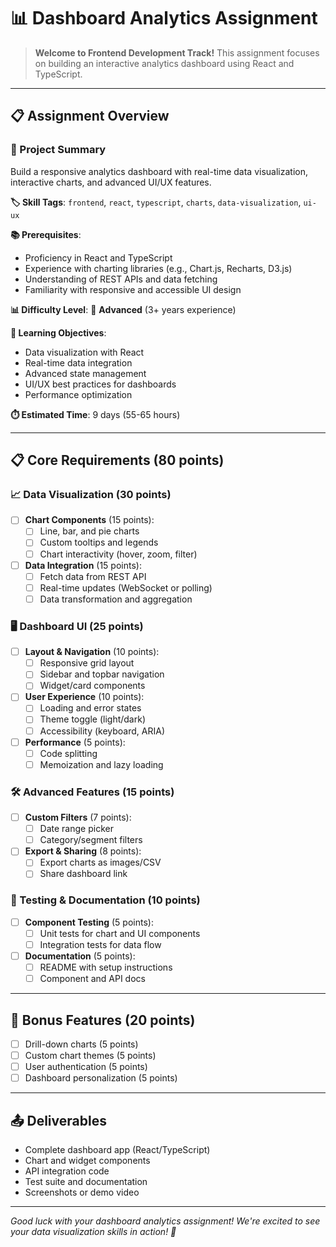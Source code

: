 # 📊 Dashboard Analytics Assignment

> **Welcome to Frontend Development Track!** This assignment focuses on building an interactive analytics dashboard using React and TypeScript.

---

## 📋 Assignment Overview

### 🎯 Project Summary
Build a responsive analytics dashboard with real-time data visualization, interactive charts, and advanced UI/UX features.

**🏷️ Skill Tags**: `frontend`, `react`, `typescript`, `charts`, `data-visualization`, `ui-ux`

**📚 Prerequisites**:
- Proficiency in React and TypeScript
- Experience with charting libraries (e.g., Chart.js, Recharts, D3.js)
- Understanding of REST APIs and data fetching
- Familiarity with responsive and accessible UI design

**📊 Difficulty Level**: 🔴 **Advanced** (3+ years experience)

**🎯 Learning Objectives**:
- Data visualization with React
- Real-time data integration
- Advanced state management
- UI/UX best practices for dashboards
- Performance optimization

**⏱️ Estimated Time**: 9 days (55-65 hours)

---

## 📋 Core Requirements (80 points)

### 📈 Data Visualization (30 points)
- [ ] **Chart Components** (15 points):
  - [ ] Line, bar, and pie charts
  - [ ] Custom tooltips and legends
  - [ ] Chart interactivity (hover, zoom, filter)
- [ ] **Data Integration** (15 points):
  - [ ] Fetch data from REST API
  - [ ] Real-time updates (WebSocket or polling)
  - [ ] Data transformation and aggregation

### 🖥️ Dashboard UI (25 points)
- [ ] **Layout & Navigation** (10 points):
  - [ ] Responsive grid layout
  - [ ] Sidebar and topbar navigation
  - [ ] Widget/card components
- [ ] **User Experience** (10 points):
  - [ ] Loading and error states
  - [ ] Theme toggle (light/dark)
  - [ ] Accessibility (keyboard, ARIA)
- [ ] **Performance** (5 points):
  - [ ] Code splitting
  - [ ] Memoization and lazy loading

### 🛠️ Advanced Features (15 points)
- [ ] **Custom Filters** (7 points):
  - [ ] Date range picker
  - [ ] Category/segment filters
- [ ] **Export & Sharing** (8 points):
  - [ ] Export charts as images/CSV
  - [ ] Share dashboard link

### 🧪 Testing & Documentation (10 points)
- [ ] **Component Testing** (5 points):
  - [ ] Unit tests for chart and UI components
  - [ ] Integration tests for data flow
- [ ] **Documentation** (5 points):
  - [ ] README with setup instructions
  - [ ] Component and API docs

---

## 🚀 Bonus Features (20 points)

- [ ] Drill-down charts (5 points)
- [ ] Custom chart themes (5 points)
- [ ] User authentication (5 points)
- [ ] Dashboard personalization (5 points)

---

## 📤 Deliverables
- Complete dashboard app (React/TypeScript)
- Chart and widget components
- API integration code
- Test suite and documentation
- Screenshots or demo video

---

*Good luck with your dashboard analytics assignment! We're excited to see your data visualization skills in action! 🚀* 